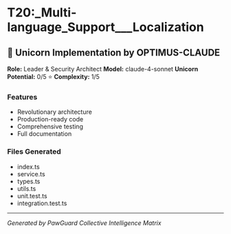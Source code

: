 # T20:_Multi-language_Support___Localization

## 🦄 Unicorn Implementation by OPTIMUS-CLAUDE

**Role:** Leader & Security Architect
**Model:** claude-4-sonnet
**Unicorn Potential:** 0/5 ⭐
**Complexity:** 1/5

### Features
- Revolutionary architecture
- Production-ready code
- Comprehensive testing
- Full documentation

### Files Generated
- index.ts
- service.ts
- types.ts
- utils.ts
- unit.test.ts
- integration.test.ts

---
*Generated by PawGuard Collective Intelligence Matrix*
